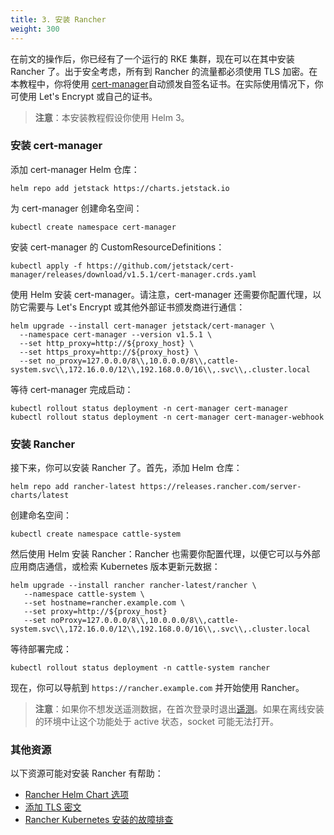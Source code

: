 ```yaml
---
title: 3. 安装 Rancher
weight: 300
---
```


在前文的操作后，你已经有了一个运行的 RKE 集群，现在可以在其中安装 Rancher 了。出于安全考虑，所有到 Rancher 的流量都必须使用 TLS 加密。在本教程中，你将使用 [cert-manager](https://cert-manager.io/)自动颁发自签名证书。在实际使用情况下，你可使用 Let's Encrypt 或自己的证书。

> **注意**：本安装教程假设你使用 Helm 3。

### 安装 cert-manager

添加 cert-manager Helm 仓库：

```
helm repo add jetstack https://charts.jetstack.io
```

为 cert-manager 创建命名空间：

```
kubectl create namespace cert-manager
```

安装 cert-manager 的 CustomResourceDefinitions：

```
kubectl apply -f https://github.com/jetstack/cert-manager/releases/download/v1.5.1/cert-manager.crds.yaml
```

使用 Helm 安装 cert-manager。请注意，cert-manager 还需要你配置代理，以防它需要与 Let's Encrypt 或其他外部证书颁发商进行通信：

```
helm upgrade --install cert-manager jetstack/cert-manager \
  --namespace cert-manager --version v1.5.1 \
  --set http_proxy=http://${proxy_host} \
  --set https_proxy=http://${proxy_host} \
  --set no_proxy=127.0.0.0/8\\,10.0.0.0/8\\,cattle-system.svc\\,172.16.0.0/12\\,192.168.0.0/16\\,.svc\\,.cluster.local
```

等待 cert-manager 完成启动：

```
kubectl rollout status deployment -n cert-manager cert-manager
kubectl rollout status deployment -n cert-manager cert-manager-webhook
```

### 安装 Rancher

接下来，你可以安装 Rancher 了。首先，添加 Helm 仓库：

```
helm repo add rancher-latest https://releases.rancher.com/server-charts/latest
```

创建命名空间：

```
kubectl create namespace cattle-system
```

然后使用 Helm 安装 Rancher：Rancher 也需要你配置代理，以便它可以与外部应用商店通信，或检索 Kubernetes 版本更新元数据：

```
helm upgrade --install rancher rancher-latest/rancher \
   --namespace cattle-system \
   --set hostname=rancher.example.com \
   --set proxy=http://${proxy_host}
   --set noProxy=127.0.0.0/8\\,10.0.0.0/8\\,cattle-system.svc\\,172.16.0.0/12\\,192.168.0.0/16\\,.svc\\,.cluster.local
```

等待部署完成：

```
kubectl rollout status deployment -n cattle-system rancher
```

现在，你可以导航到 `https://rancher.example.com` 并开始使用 Rancher。

> **注意**：如果你不想发送遥测数据，在首次登录时退出[遥测]({{<baseurl>}}/rancher/v2.6/en/faq/telemetry/)。如果在离线安装的环境中让这个功能处于 active 状态，socket 可能无法打开。

### 其他资源

以下资源可能对安装 Rancher 有帮助：

- [Rancher Helm Chart 选项]({{<baseurl>}}/rancher/v2.6/en/installation/resources/chart-options/)
- [添加 TLS 密文]({{<baseurl>}}/rancher/v2.6/en/installation/resources/tls-secrets/)
- [Rancher Kubernetes 安装的故障排查]({{<baseurl>}}/rancher/v2.6/en/installation/resources/troubleshooting/)
